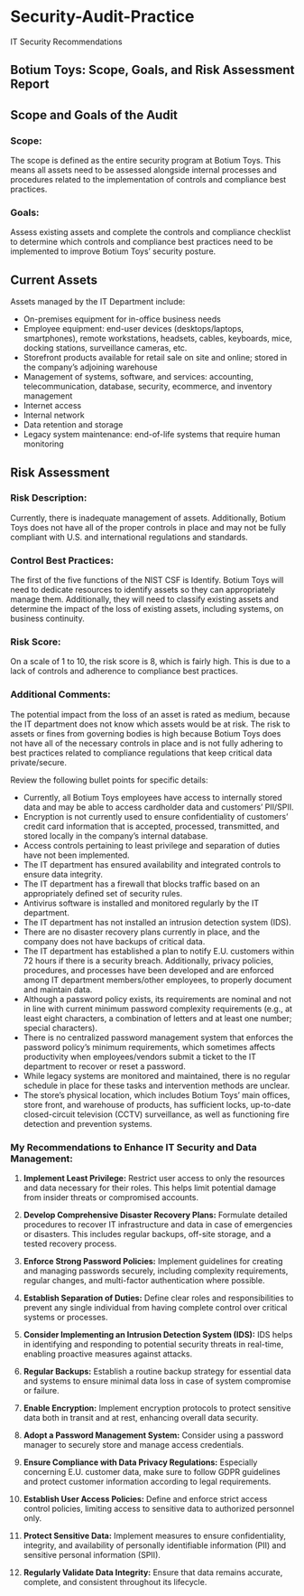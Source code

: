 # Security-Audit-Practice
IT Security Recommendations 

## Botium Toys: Scope, Goals, and Risk Assessment Report

## Scope and Goals of the Audit
### Scope:
The scope is defined as the entire security program at Botium Toys. This means all assets need to be assessed alongside internal processes and procedures related to the implementation of controls and compliance best practices.
### Goals:
Assess existing assets and complete the controls and compliance checklist to determine which controls and compliance best practices need to be implemented to improve Botium Toys’ security posture.

## Current Assets
Assets managed by the IT Department include:
- On-premises equipment for in-office business needs
- Employee equipment: end-user devices (desktops/laptops, smartphones), remote workstations, headsets, cables, keyboards, mice, docking stations, surveillance cameras, etc.
- Storefront products available for retail sale on site and online; stored in the company’s adjoining warehouse
- Management of systems, software, and services: accounting, telecommunication, database, security, ecommerce, and inventory management
- Internet access
- Internal network
- Data retention and storage
- Legacy system maintenance: end-of-life systems that require human monitoring

## Risk Assessment
### Risk Description:
Currently, there is inadequate management of assets. Additionally, Botium Toys does not have all of the proper controls in place and may not be fully compliant with U.S. and international regulations and standards.
### Control Best Practices:
The first of the five functions of the NIST CSF is Identify. Botium Toys will need to dedicate resources to identify assets so they can appropriately manage them. Additionally, they will need to classify existing assets and determine the impact of the loss of existing assets, including systems, on business continuity.
### Risk Score:
On a scale of 1 to 10, the risk score is 8, which is fairly high. This is due to a lack of controls and adherence to compliance best practices.
### Additional Comments:
The potential impact from the loss of an asset is rated as medium, because the IT department does not know which assets would be at risk. The risk to assets or fines from governing bodies is high because Botium Toys does not have all of the necessary controls in place and is not fully adhering to best practices related to compliance regulations that keep critical data private/secure.

Review the following bullet points for specific details:
- Currently, all Botium Toys employees have access to internally stored data and may be able to access cardholder data and customers’ PII/SPII.
- Encryption is not currently used to ensure confidentiality of customers’ credit card information that is accepted, processed, transmitted, and stored locally in the company’s internal database.
- Access controls pertaining to least privilege and separation of duties have not been implemented.
- The IT department has ensured availability and integrated controls to ensure data integrity.
- The IT department has a firewall that blocks traffic based on an appropriately defined set of security rules.
- Antivirus software is installed and monitored regularly by the IT department.
- The IT department has not installed an intrusion detection system (IDS).
- There are no disaster recovery plans currently in place, and the company does not have backups of critical data.
- The IT department has established a plan to notify E.U. customers within 72 hours if there is a security breach. Additionally, privacy policies, procedures, and processes have been developed and are enforced among IT department members/other employees, to properly document and maintain data.
- Although a password policy exists, its requirements are nominal and not in line with current minimum password complexity requirements (e.g., at least eight characters, a combination of letters and at least one number; special characters).
- There is no centralized password management system that enforces the password policy’s minimum requirements, which sometimes affects productivity when employees/vendors submit a ticket to the IT department to recover or reset a password.
- While legacy systems are monitored and maintained, there is no regular schedule in place for these tasks and intervention methods are unclear.
- The store’s physical location, which includes Botium Toys’ main offices, store front, and warehouse of products, has sufficient locks, up-to-date closed-circuit television (CCTV) surveillance, as well as functioning fire detection and prevention systems.


### My Recommendations to Enhance IT Security and Data Management:

1. **Implement Least Privilege:** Restrict user access to only the resources and data necessary for their roles. This helps limit potential damage from insider threats or compromised accounts.

2. **Develop Comprehensive Disaster Recovery Plans:** Formulate detailed procedures to recover IT infrastructure and data in case of emergencies or disasters. This includes regular backups, off-site storage, and a tested recovery process.

3. **Enforce Strong Password Policies:** Implement guidelines for creating and managing passwords securely, including complexity requirements, regular changes, and multi-factor authentication where possible.

4. **Establish Separation of Duties:** Define clear roles and responsibilities to prevent any single individual from having complete control over critical systems or processes.

5. **Consider Implementing an Intrusion Detection System (IDS):** IDS helps in identifying and responding to potential security threats in real-time, enabling proactive measures against attacks.

6. **Regular Backups:** Establish a routine backup strategy for essential data and systems to ensure minimal data loss in case of system compromise or failure.

7. **Enable Encryption:** Implement encryption protocols to protect sensitive data both in transit and at rest, enhancing overall data security.

8. **Adopt a Password Management System:** Consider using a password manager to securely store and manage access credentials.

9. **Ensure Compliance with Data Privacy Regulations:** Especially concerning E.U. customer data, make sure to follow GDPR guidelines and protect customer information according to legal requirements.

10. **Establish User Access Policies:** Define and enforce strict access control policies, limiting access to sensitive data to authorized personnel only.

11. **Protect Sensitive Data:** Implement measures to ensure confidentiality, integrity, and availability of personally identifiable information (PII) and sensitive personal information (SPII).

12. **Regularly Validate Data Integrity:** Ensure that data remains accurate, complete, and consistent throughout its lifecycle.
